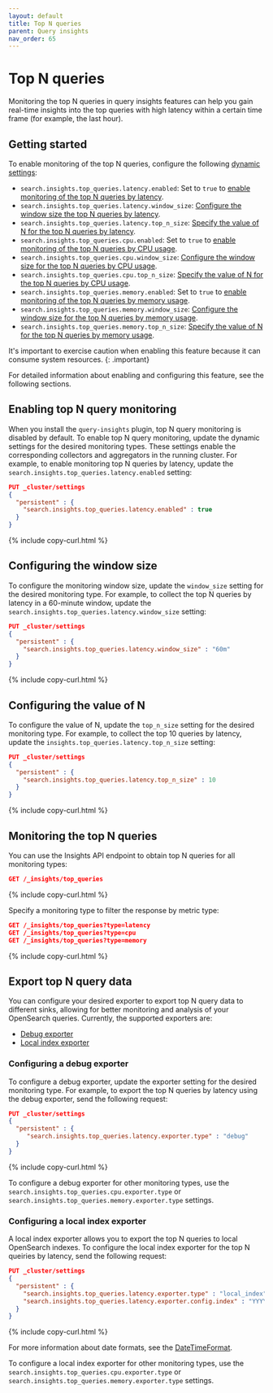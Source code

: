 ```yaml
---
layout: default
title: Top N queries
parent: Query insights
nav_order: 65
---
```


# Top N queries

Monitoring the top N queries in query insights features can help you gain real-time insights into the top queries with high latency within a certain time frame (for example, the last hour). 

## Getting started

To enable monitoring of the top N queries, configure the following [dynamic settings]({{site.url}}{{site.baseurl}}/install-and-configure/configuring-opensearch/index/#dynamic-settings):

- `search.insights.top_queries.latency.enabled`: Set to `true` to [enable monitoring of the top N queries by latency](#enabling-the-top-n-queries-feature).
- `search.insights.top_queries.latency.window_size`: [Configure the window size the top N queries by latency](#configuring-window-size). 
- `search.insights.top_queries.latency.top_n_size`: [Specify the value of N for the top N queries by latency](#configuring-the-value-of-n).
- `search.insights.top_queries.cpu.enabled`: Set to `true` to [enable monitoring of the top N queries by CPU usage](#enabling-the-top-n-queries-feature).
- `search.insights.top_queries.cpu.window_size`: [Configure the window size for the top N queries by CPU usage](#configuring-window-size). 
- `search.insights.top_queries.cpu.top_n_size`: [Specify the value of N for the top N queries by CPU usage](#configuring-the-value-of-n).
- `search.insights.top_queries.memory.enabled`: Set to `true` to [enable monitoring of the top N queries by memory usage](#enabling-the-top-n-queries-feature).
- `search.insights.top_queries.memory.window_size`: [Configure the window size for the top N queries by memory usage](#configuring-window-size). 
- `search.insights.top_queries.memory.top_n_size`: [Specify the value of N for the top N queries by memory usage](#configuring-the-value-of-n).

It's important to exercise caution when enabling this feature because it can consume system resources.
{: .important}


For detailed information about enabling and configuring this feature, see the following sections.

## Enabling top N query monitoring 

When you install the `query-insights` plugin, top N query monitoring is disabled by default. To enable top N query monitoring, update the dynamic settings for the desired monitoring types. These settings enable the corresponding collectors and aggregators in the running cluster. For example, to enable monitoring top N queries by latency, update the `search.insights.top_queries.latency.enabled` setting:

```json
PUT _cluster/settings
{
  "persistent" : {
    "search.insights.top_queries.latency.enabled" : true
  }
}
```
{% include copy-curl.html %}

## Configuring the window size

To configure the monitoring window size, update the `window_size` setting for the desired monitoring type. For example, to collect the top N queries by latency in a 60-minute window, update the `search.insights.top_queries.latency.window_size` setting:

```json
PUT _cluster/settings
{
  "persistent" : {
    "search.insights.top_queries.latency.window_size" : "60m"
  }
}
```
{% include copy-curl.html %}

## Configuring the value of N 

To configure the value of N, update the `top_n_size` setting for the desired monitoring type. For example, to collect the top 10 queries by latency, update the `insights.top_queries.latency.top_n_size` setting:

```json
PUT _cluster/settings
{
  "persistent" : {
    "search.insights.top_queries.latency.top_n_size" : 10
  }
}
```
{% include copy-curl.html %}

## Monitoring the top N queries 

You can use the Insights API endpoint to obtain top N queries for all monitoring types:

```json
GET /_insights/top_queries
```
{% include copy-curl.html %}

Specify a monitoring type to filter the response by metric type:

```json
GET /_insights/top_queries?type=latency
GET /_insights/top_queries?type=cpu
GET /_insights/top_queries?type=memory
```
{% include copy-curl.html %}

## Export top N query data

You can configure your desired exporter to export top N query data to different sinks, allowing for better monitoring and analysis of your OpenSearch queries. Currently, the supported exporters are:
- [Debug exporter](#configuring-a-debug-exporter)
- [Local index exporter](#configuring-a-local-index-exporter)

### Configuring a debug exporter

To configure a debug exporter, update the exporter setting for the desired monitoring type. For example, to export the top N queries by latency using the debug exporter, send the following request:

```json
PUT _cluster/settings
{
  "persistent" : {
     "search.insights.top_queries.latency.exporter.type" : "debug"
  }
}
```
{% include copy-curl.html %}

To configure a debug exporter for other monitoring types, use the `search.insights.top_queries.cpu.exporter.type`  or `search.insights.top_queries.memory.exporter.type` settings.

### Configuring a local index exporter

A local index exporter allows you to export the top N queries to local OpenSearch indexes. To configure the local index exporter for the top N queiries by latency, send the following request:

```json
PUT _cluster/settings
{
  "persistent" : {
    "search.insights.top_queries.latency.exporter.type" : "local_index",
    "search.insights.top_queries.latency.exporter.config.index" : "YYYY.MM.dd"
  }
}
```
{% include copy-curl.html %}

For more information about date formats, see the [DateTimeFormat](https://www.joda.org/joda-time/apidocs/org/joda/time/format/DateTimeFormat.html).

To configure a local index exporter for other monitoring types, use the `search.insights.top_queries.cpu.exporter.type`  or `search.insights.top_queries.memory.exporter.type` settings.

